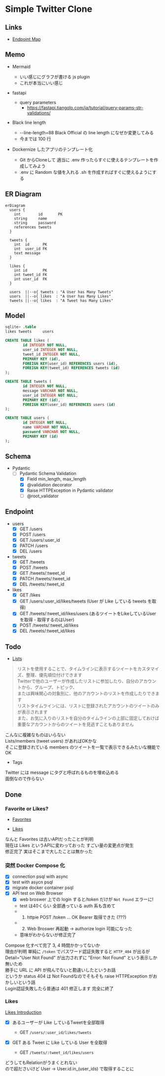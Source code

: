 # Simple Twitter Clone

## Links

* [Endpoint Map](https://developer.twitter.com/en/docs/twitter-api/migrate/twitter-api-endpoint-map)

## Memo

* Mermaid
  + いい感じにグラフが書ける js plugin
  + これが本当にいい感じ

* fastapi
  + query parameters
    - https://fastapi.tiangolo.com/ja/tutorial/query-params-str-validations/

* Black line length
  + --line-length=88 Black Official の line length になぜか変更してみる
  + 今までは 100 行

* Dockernize したアプリのテンプレート化
  + Git からCloneして 適当に .env 作ったらすぐに使えるテンプレートを作成してみよう
  + .env に Random な値を入れる .sh を作成すればすぐに使えるようにする

## ER Diagram

```mermaid
erDiagram
  users {
    int        id       PK
    string     name
    string     password
    references tweets
  }

  tweets {
    int  id      PK
    int  user_id FK
    text message
  }

  likes {
    int id       PK
    int tweet_id FK
    int user_id  FK
  }

  users  ||--o{ tweets : "A User has Many Tweets"
  users  ||--o{ likes  : "A User has Many Likes"
  tweets ||--o{ likes  : "A Tweet has Many Likes"
```

## Model

```sql
sqlite> .table
likes tweets     users

CREATE TABLE likes (
        id INTEGER NOT NULL,
        user_id INTEGER NOT NULL,
        tweet_id INTEGER NOT NULL,
        PRIMARY KEY (id),
        FOREIGN KEY(user_id) REFERENCES users (id),
        FOREIGN KEY(tweet_id) REFERENCES tweets (id)
);

CREATE TABLE tweets (
        id INTEGER NOT NULL,
        message VARCHAR NOT NULL,
        user_id INTEGER NOT NULL,
        PRIMARY KEY (id),
        FOREIGN KEY(user_id) REFERENCES users (id)
);

CREATE TABLE users (
        id INTEGER NOT NULL,
        name VARCHAR NOT NULL,
        password VARCHAR NOT NULL,
        PRIMARY KEY (id)
);
```

## Schema

* Pydantic
  + [ ] Pydantic Schema Validation
    - [x] Field min_length, max_length
    - [x] @validation decorator
    - [x] Raise HTTPException in Pydantic validator
    - [ ] @root_validator

## Endpoint

* users
  + [x] GET   /users
  + [x] POST  /users
  + [x] GET   /users/:user_id
  + [x] PATCH /users
  + [x] DEL   /users

* tweets
  + [x] GET   /tweets
  + [x] POST  /tweets
  + [x] GET   /tweets/:tweet_id
  + [x] PATCH /tweets/:tweet_id
  + [x] DEL   /tweets/:tweet_id

* likes
  + [x] GET   /likes
  + [x] GET   /users/:user_id/likes/tweets (User が Like している tweets を取得)
  + [x] GET   /tweets/:tweet_id/likes/users (あるツイートをLikeしているUserを取得 - 取得するのはUser)
  + [x] POST  /tweets/:tweet_id/likes
  + [x] DEL   /tweets/:tweet_id/likes

## Todo

* [Lists](https://help.twitter.com/ja/using-twitter/twitter-lists)

> リストを使用することで、タイムラインに表示するツイートをカスタマイズ、整理、優先順位付けできます<br>
> Twitterで他のユーザーが作成したリストに参加したり、自分のアカウントから、グループ、トピック、<br>
> または興味関心の対象別に、他のアカウントのリストを作成したりできます<br>
> リストタイムラインには、リストに登録されたアカウントのツイートのみが表示されます <br>
> また、お気に入りのリストを自分のタイムラインの上部に固定しておけば <br>
> 重要なアカウントからのツイートを見逃すこともありません<br>

こんなに複雑なものはいらない<br>
Lists/members (tweet users) があればOKかな<br>
そこに登録されている members のツイートを一覧で表示できるみたいな機能でOK<br>

* Tags

Twitter には message にタグと呼ばれるものを埋め込める<br>
面倒なので作らない<br>

## Done

### Favorite or Likes?

* [Favorites](https://developer.twitter.com/en/docs/twitter-api/v1/tweets/post-and-engage/api-reference/get-favorites-list)

* [Likes](https://developer.twitter.com/en/docs/twitter-api/tweets/likes/migrate/manage-likes-standard-to-twitter-api-v2)

なんと Favorites は古いAPIだったことが判明<br>
現在は Likes というAPIに変わっておった すごい量の変更点が発生<br>
修正完了 実はそこまで大したことは無かった<br>

### 突然 Docker Compose 化

* [x] connection psql with async
* [x] test with asycn psql
* [x] migrate docker container psql
* [x] API test on Web Browser
  + [x] web broswer 上での login すると/token だけが `Not Found` エラーに!
  + test は40くらい 全部通っている auth 系も含めて
  + 1. httpie POST /token ... OK Bearer 取得できた (???)
  + 2. Web Broswer 再起動 -> authorize login 可能になった
  + 意味がわからないが修正完了

Compose 化すべて完了 3, 4 時間かかってないか<br>
理由が判明 単純に `/token` でパスワード認証失敗すると `HTTP_404` が出るが<br>
Detail="User Not Found" が出力されずに "Error: Not Found" という表示しか無いため<br>
勝手に URL に API が飛んでないと勘違いしたというお話<br>
というか status 404 は Not Foundなのでそもそも raise HTTPException がおかしいという話<br>
Login認証失敗したら普通は 401 修正します 完全に終了<br>

### Likes

[Likes Introduction](https://developer.twitter.com/en/docs/twitter-api/tweets/likes/introduction)

* [x] あるユーザーが Like しているTweetを全部取得
  + GET `/users/:user_id/likes/tweets`

* [x] GET ある Tweet に Like している User を全取得
  + GET `/tweets/:tweet_id/likes/users`

どうしてもRelationがうまくとれない<br>
ので超ださいけど User -> User.id.in_(user_ids) で取得することに<br>
